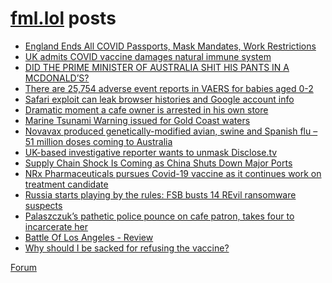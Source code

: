 # [fml.lol](https://fml.lol) posts
<!-- BLOG-POST-LIST:START -->
- [England Ends All COVID Passports, Mask Mandates, Work Restrictions](https://fml.lol/england-ends-all-covid-passports-mask-mandates-work-restrictions/)
- [UK admits COVID vaccine damages natural immune system](https://fml.lol/uk-admits-covid-vaccine-damages-natural-immune-system/)
- [DID THE PRIME MINISTER OF AUSTRALIA SHIT HIS PANTS IN A MCDONALD’S?](https://fml.lol/did-the-prime-minister-of-australia-shit-his-pants-in-a-mcdonalds/)
- [There are 25,754 adverse event reports in VAERS for babies aged 0-2](https://fml.lol/there-are-25-754-adverse-event-reports-in-vaers-for-babies-aged-0-2/)
- [Safari exploit can leak browser histories and Google account info](https://fml.lol/safari-exploit-can-leak-browser-histories-and-google-account-info/)
- [Dramatic moment a cafe owner is arrested in his own store](https://fml.lol/dramatic-moment-a-cafe-owner-is-arrested-in-his-own-store/)
- [Marine Tsunami Warning issued for Gold Coast waters](https://fml.lol/marine-tsunami-warning-issued-for-gold-coast-waters/)
- [Novavax produced genetically-modified avian, swine and Spanish flu – 51 million doses coming to Australia](https://fml.lol/novavax-produced-genetically-modified-avian-swine-and-spanish-flu-51-million-doses-coming-to-australia/)
- [UK-based investigative reporter wants to unmask Disclose.tv](https://fml.lol/uk-based-investigative-reporter-wants-to-unmask-disclose-tv/)
- [Supply Chain Shock Is Coming as China Shuts Down Major Ports](https://fml.lol/supply-chain-shock-is-coming-as-china-shuts-down-major-ports/)
- [NRx Pharmaceuticals pursues Covid-19 vaccine as it continues work on treatment candidate](https://fml.lol/nrx-pharmaceuticals-pursues-covid-19-vaccine-as-it-continues-work-on-treatment-candidate/)
- [Russia starts playing by the rules: FSB busts 14 REvil ransomware suspects](https://fml.lol/russia-starts-playing-by-the-rules-fsb-busts-14-revil-ransomware-suspects/)
- [Palaszczuk’s pathetic police pounce on cafe patron, takes four to incarcerate her](https://fml.lol/palaszczuks-pathetic-police-pounce-on-cafe-patron-takes-four-to-incarcerate-her/)
- [Battle Of Los Angeles - Review](https://fml.lol/battle-of-los-angeles-review/)
- [Why should I be sacked for refusing the vaccine?](https://fml.lol/why-should-i-be-sacked-for-refusing-the-vaccine/)
<!-- BLOG-POST-LIST:END -->

[Forum](https://forum.fml.lol)
